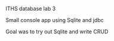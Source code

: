 ITHS database lab 3

Small console app using Sqlite and jdbc

Goal was to try out Sqlite and write CRUD
